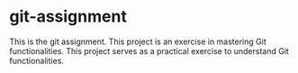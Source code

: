 # git-assignment
This is the git assignment.
This project is an exercise in mastering Git functionalities.
This project serves as a practical exercise to understand Git functionalities.

